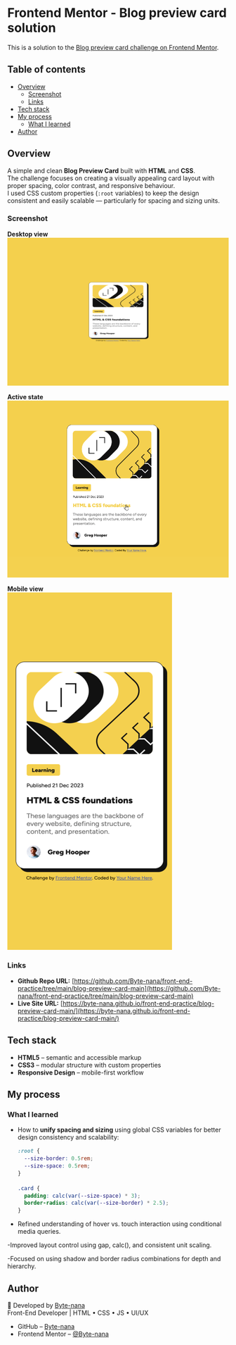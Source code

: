 # Frontend Mentor - Blog preview card solution

This is a solution to the [Blog preview card challenge on Frontend Mentor](https://www.frontendmentor.io/challenges/blog-preview-card-ckPaj01IcS).

## Table of contents

- [Overview](#overview)
  - [Screenshot](#screenshot)
  - [Links](#links)
- [Tech stack](#tech-stack)
- [My process](#my-process)
  - [What I learned](#what-i-learned)
- [Author](#author)

## Overview

A simple and clean **Blog Preview Card** built with **HTML** and **CSS**.  
The challenge focuses on creating a visually appealing card layout with proper spacing, color contrast, and responsive behaviour.  
I used CSS custom properties (`:root` variables) to keep the design consistent and easily scalable — particularly for spacing and sizing units.

### Screenshot

**Desktop view**  
![Desktop view](./screenshot-desktop.png)

**Active state**  
![Active state](./screenshot-active.png)

**Mobile view**  
![Mobile view](./screenshot-mobile.png)

### Links

- **Github Repo URL:** [https://github.com/Byte-nana/front-end-practice/tree/main/blog-preview-card-main](https://github.com/Byte-nana/front-end-practice/tree/main/blog-preview-card-main)
- **Live Site URL:** [https://byte-nana.github.io/front-end-practice/blog-preview-card-main/](https://byte-nana.github.io/front-end-practice/blog-preview-card-main/)

## Tech stack

- **HTML5** – semantic and accessible markup
- **CSS3** – modular structure with custom properties
- **Responsive Design** – mobile-first workflow

## My process

### What I learned

- How to **unify spacing and sizing** using global CSS variables for better design consistency and scalability:

  ```css
  :root {
    --size-border: 0.5rem;
    --size-space: 0.5rem;
  }

  .card {
    padding: calc(var(--size-space) * 3);
    border-radius: calc(var(--size-border) * 2.5);
  }
  ```

- Refined understanding of hover vs. touch interaction using conditional media queries.

-Improved layout control using gap, calc(), and consistent unit scaling.

-Focused on using shadow and border radius combinations for depth and hierarchy.

## Author

👋 Developed by [Byte-nana](https://github.com/Byte-nana)  
Front-End Developer | HTML • CSS • JS • UI/UX

- GitHub – [Byte-nana](https://github.com/Byte-nana)
- Frontend Mentor – [@Byte-nana](https://www.frontendmentor.io/profile/Byte-nana)
